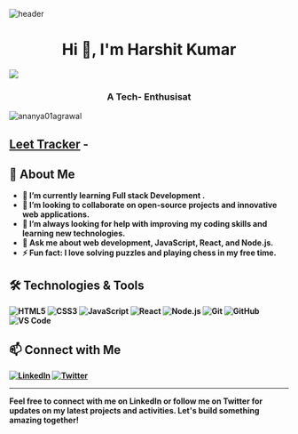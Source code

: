![header](https://user-images.githubusercontent.com/121122397/216614878-411f6178-defa-4330-ba48-16db1cc92830.png)
<h1 align="center">Hi 👋, I'm Harshit Kumar</h1>
<p align="left">
  <a href="https://github.com/harshit4149/readme-typing-svg"><img src="https://readme-typing-svg.herokuapp.com/?lines=Hi,%20I%20am%20Harshit!;I%20Like%20to%20Explore%20new%20Coding%20Languages;I%20Love%20Coding%20❤;I%20Like%20to%20learn%20new%20Technologies.&font=Fira%20Code&left=true&width=440&height=45&color=61CC8C&vleft=true&size=22"></a>
</p>
<h3 align="center"> A Tech- Enthusisat </h3>

<p align="left"> <img src="https://komarev.com/ghpvc/?username=harshit4149&label=Profile%20views&color=0e75b6&style=flat" alt="ananya01agrawal" /> </p>
<b><p align="center">

## [Leet Tracker](https://github.com/harshit4149/Leet-tracker) - 



## 🚀 About Me

- 🌱 I’m currently learning  Full stack Development .
- 👯 I’m looking to collaborate on open-source projects and innovative web applications.
- 🤔 I’m always looking for help with improving my coding skills and learning new technologies.
- 💬 Ask me about web development, JavaScript, React, and Node.js.
- ⚡ Fun fact: I love solving puzzles and playing chess in my free time.

## 🛠️ Technologies & Tools

![HTML5](https://img.shields.io/badge/html5-%23E34F26.svg?style=for-the-badge&logo=html5&logoColor=white)
![CSS3](https://img.shields.io/badge/css3-%231572B6.svg?style=for-the-badge&logo=css3&logoColor=white)
![JavaScript](https://img.shields.io/badge/javascript-%23323330.svg?style=for-the-badge&logo=javascript&logoColor=%23F7DF1E)
![React](https://img.shields.io/badge/react-%2320232a.svg?style=for-the-badge&logo=react&logoColor=%2361DAFB)
![Node.js](https://img.shields.io/badge/node.js-%2343853D.svg?style=for-the-badge&logo=node.js&logoColor=white)
![Git](https://img.shields.io/badge/git-%23F05033.svg?style=for-the-badge&logo=git&logoColor=white)
![GitHub](https://img.shields.io/badge/github-%23121011.svg?style=for-the-badge&logo=github&logoColor=white)
![VS Code](https://img.shields.io/badge/VS%20Code-0078d7.svg?style=for-the-badge&logo=visual-studio-code&logoColor=white)


## 📫 Connect with Me

[![LinkedIn](https://img.shields.io/badge/LinkedIn-blue?style=for-the-badge&logo=linkedin&logoColor=white)](https://www.linkedin.com/in/harshit4149)
[![Twitter](https://img.shields.io/badge/Twitter-blue?style=for-the-badge&logo=twitter&logoColor=white)](https://x.com/harshit_4149_)

---

Feel free to connect with me on LinkedIn or follow me on Twitter for updates on my latest projects and activities. Let's build something amazing together!
